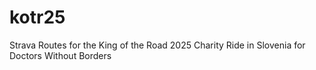 # kotr25
Strava Routes for the King of the Road 2025 Charity Ride in Slovenia for Doctors Without Borders

